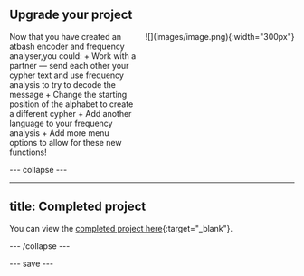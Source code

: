 ## Upgrade your project

<div style="display: flex; flex-wrap: wrap">
<div style="flex-basis: 200px; flex-grow: 1; margin-right: 15px;">
Now that you have created an atbash encoder and frequency analyser,you could:
+ Work with a partner — send each other your cypher text and use frequency analysis to try to decode the message
+ Change the starting position of the alphabet to create a different cypher
+ Add another language to your frequency analysis
+ Add more menu options to allow for these new functions!

</div>
<div>
![](images/image.png){:width="300px"}
</div>
</div>

--- collapse ---

---
title: Completed project
---

You can view the [completed project here](https://trinket.io/python/a867876e98){:target="_blank"}.

--- /collapse ---

--- save ---
